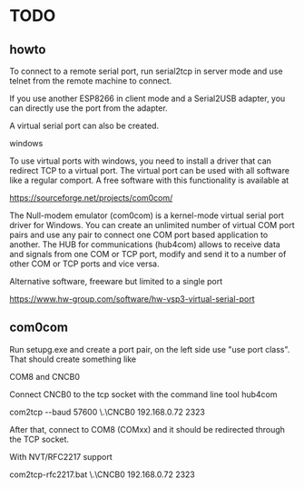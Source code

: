 # TODO

## howto

To connect to a remote serial port, run serial2tcp in server mode and use telnet from the remote machine to connect.

If you use another ESP8266 in client mode and a Serial2USB adapter, you can directly use the port from the adapter.

A virtual serial port can also be created.

windows

To use virtual ports with windows, you need to install a driver that can redirect TCP to a virtual port. The virtual port can be used with all software like a regular comport.
A free software with this  functionality is available at

https://sourceforge.net/projects/com0com/

The Null-modem emulator (com0com) is a kernel-mode virtual serial port driver for Windows. You can create an unlimited number
of virtual COM port pairs and use any pair to connect one COM port based application to another. The HUB for communications
(hub4com) allows to receive data and signals from one COM or TCP port, modify and send it to a number of other COM or TCP ports and vice versa.

Alternative software, freeware but limited to a single port

https://www.hw-group.com/software/hw-vsp3-virtual-serial-port


## com0com

Run setupg.exe and create a port pair, on the left side use "use port class". That should create something like

COM8 and CNCB0

Connect CNCB0 to the tcp socket with the command line tool hub4com

com2tcp --baud 57600 \\.\CNCB0  192.168.0.72 2323

After that, connect to COM8 (COMxx) and it should be redirected through the TCP socket.

With NVT/RFC2217 support

com2tcp-rfc2217.bat \\.\CNCB0  192.168.0.72 2323
